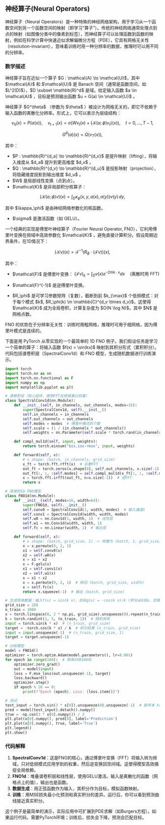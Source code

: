 ## 神经算子(Neural Operators)
神经算子（Neural Operators）是一种特殊的神经网络架构，用于学习从一个函数空间到另一个函数空间的映射（即学习“算子”）。传统的神经网络通常处理点到点的映射（如图像分类中的像素到标签），而神经算子可以处理函数到函数的映射，例如在科学计算中快速近似求解偏微分方程（PDE），它具有网格无关性（resolution-invariant），意味着训练时用一种分辨率的数据，推理时可以用不同的分辨率。

### 数学描述

神经算子旨在近似一个算子 $G : \mathcal{A} \to \mathcal{U}\$，其中 $\mathcal{A}\$ 和 \$\mathcal{U}\$ 是 Banach 空间（通常是函数空间，如 $L^2(D)\$），\$D \subset \mathbb{R}^d\$ 是域。给定输入函数 $a \in \mathcal{A}\$ ，目标是预测输出函数 $u = G(a) \in \mathcal{U}\$ 。

神经算子 $G^\theta\$ （参数为 $\theta\$ ）被设计为网格无关的，即它不依赖于输入函数的离散化分辨率。形式上，它可以表示为层级结构：

$$
v_0(x) = P(a(x)), \quad v_{t+1}(x) = \sigma \big( W v_t(x) + (\mathcal{K}(a;\phi) v_t)(x) \big), \quad t = 0, \ldots, T-1,
$$

$$
G^\theta(a)(x) = Q(v_T(x)),
$$

其中：

* $P : \mathbb{R}^{d\_a} \to \mathbb{R}^{d\_v}\$ 是提升映射（lifting），将输入维度从 $d\_a\$ 提升到更高维度 \$d\_v\$ 。
* $Q : \mathbb{R}^{d\_v} \to \mathbb{R}^{d\_u}\$ 是投影映射（projection），将隐藏维度投影到输出维度 $d\_u\$ 。
* $W\$ 是局部线性变换（点到点）。
* $\mathcal{K}\$ 是非局部积分核算子：

$$
(\mathcal{K}(a;\phi)v)(x) = \int_D \kappa_\phi(x,y,a(x),a(y)) v(y)\, dy,
$$

其中 \$\kappa\_\phi\$ 是由神经网络参数化的核函数。

* $\sigma\$ 是激活函数（如 GELU）。





一个经典的实现是傅里叶神经算子（Fourier Neural Operator, FNO），它利用傅里叶变换在频域中高效参数化
 $\mathcal{K}\$ ，避免直接计算积分。假设周期边界条件，在1D情况下：

$$
(\mathcal{K}v)(x) = \mathcal{F}^{-1} \Big( R_\phi \cdot (\mathcal{F}v) \Big)(x),
$$

其中：

* $\mathcal{F}\$ 是傅里叶变换： $(\mathcal{F}v)_k = \int_D v(x)e^{-2\pi i k \cdot x} dx \quad (\text{离散时用 FFT})$

* $\mathcal{F}^{-1}\$ 是逆傅里叶变换。

* $R\_\phi\$ 是可学习参数矩阵（复数），截断到前 $k\_{\max}\$ 个低频模式：对于每个模式 $k\$,
  $R\_\phi(k) \in \mathbb{C}^{d\_v \times d\_v}\$。这使得 \$\mathcal{K}\$ 成为全局卷积，计算复杂度为 \$O(N \log N)\$，其中 \$N\$ 是网格点数。


FNO 的优势在于分辨率无关性：训练时用粗网格，推理时可用于细网格，因为傅里叶模式是连续的。

下面是用 PyTorch 从零实现的一个最简单的 1D FNO 例子。我们假设任务是学习一个简单的算子：将输入函数
$f(x) = \sin(kx)\$ 映射到其积分形式（累积积分）。代码包括谱卷积层（SpectralConv1d）和 FNO 模型，生成随机数据进行训练演示。


```python
import torch
import torch.nn as nn
import torch.nn.functional as F
import numpy as np
import matplotlib.pyplot as plt

# 谱卷积层（核心组件，使用FFT在频域乘以权重）
class SpectralConv1d(nn.Module):
    def __init__(self, in_channels, out_channels, modes=16):
        super(SpectralConv1d, self).__init__()
        self.in_channels = in_channels
        self.out_channels = out_channels
        self.modes = modes  # 傅里叶模式的个数
        self.scale = (1 / (in_channels * out_channels))
        self.weights = nn.Parameter(self.scale * torch.rand(in_channels, out_channels, self.modes, dtype=torch.cfloat))

    def compl_mul1d(self, input, weights):
        return torch.einsum("bix,iox->box", input, weights)

    def forward(self, x):
        # x shape: (batch, in_channels, grid_size)
        x_ft = torch.fft.rfft(x)  # 实数FFT
        out_ft = torch.zeros(x.shape[0], self.out_channels, x.size(-1) // 2 + 1, dtype=torch.cfloat, device=x.device)
        out_ft[:, :, :self.modes] = self.compl_mul1d(x_ft[:, :, :self.modes], self.weights)
        x = torch.fft.irfft(out_ft, n=x.size(-1))  # 逆FFT
        return x

# 简单的1D FNO模型
class FNO1d(nn.Module):
    def __init__(self, modes=16, width=64):
        super(FNO1d, self).__init__()
        self.conv0 = SpectralConv1d(1, width, modes)  # 输入通道1
        self.conv1 = SpectralConv1d(width, width, modes)
        self.w0 = nn.Conv1d(1, width, 1)  # 线性层
        self.w1 = nn.Conv1d(width, width, 1)
        self.fc = nn.Linear(width, 1)  # 输出层

    def forward(self, x):
        # x shape: (batch, grid_size, 1) -> 转置为 (batch, 1, grid_size)
        x = x.permute(0, 2, 1)
        x1 = self.conv0(x)
        x2 = self.w0(x)
        x = x1 + x2
        x = F.gelu(x)
        x1 = self.conv1(x)
        x2 = self.w1(x)
        x = x1 + x2
        x = x.permute(0, 2, 1)  # 转回 (batch, grid_size, width)
        x = self.fc(x)
        return x.squeeze(-1)  # 输出 (batch, grid_size)

# 生成简单数据：输入f(x) = sin(k x)，目标g(x) = -cos(k x)/k (积分从0到x，忽略常数)
grid_size = 256
n_train = 1000
x = torch.linspace(0, 2 * np.pi, grid_size).unsqueeze(0).repeat(n_train, 1)  # (n_train, grid_size)
k = torch.randint(1, 5, (n_train, 1))  # 随机频率
input = torch.sin(k * x)  # (n_train, grid_size)
target = -torch.cos(k * x) / k  # 积分结果 (n_train, grid_size)
input = input.unsqueeze(-1)  # (n_train, grid_size, 1)
target = target.unsqueeze(-1)

# 训练模型
model = FNO1d()
optimizer = torch.optim.Adam(model.parameters(), lr=0.001)
for epoch in range(100):  # 简单训练100轮
    optimizer.zero_grad()
    out = model(input)
    loss = F.mse_loss(out.unsqueeze(-1), target)
    loss.backward()
    optimizer.step()
    if epoch % 20 == 0:
        print(f"Epoch {epoch}, Loss: {loss.item()}")

# 测试
test_input = torch.sin(3 * x[0]).unsqueeze(0).unsqueeze(-1)  # 新样本 k=3
pred = model(test_input).detach().numpy()
true = -np.cos(3 * x[0].numpy()) / 3
plt.plot(x[0].numpy(), pred[0], label='Prediction')
plt.plot(x[0].numpy(), true, label='True')
plt.legend()
plt.show()
```

### 代码解释
1. **SpectralConv1d**：这是FNO的核心，通过傅里叶变换（FFT）将输入转为频域，只对低频模式应用学到的权重，然后逆变换回空间域。这使得模型高效捕捉全局依赖。
2. **FNO1d**：堆叠谱卷积层和线性层，使用GELU激活。输入是离散化的函数（网格点上的值），输出也是函数。
3. **数据生成**：用正弦函数作为输入，其积分作为目标，模拟函数映射。
4. **训练**：用MSE损失最小化预测和真实积分的差异。运行后，你可以看到预测曲线接近真实积分。

这个例子是最简单的演示，实际应用中可扩展到PDE求解（如Burgers方程）。如果运行代码，需要PyTorch环境；训练后，损失会下降，预测会匹配目标。
